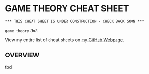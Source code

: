 # GAME THEORY CHEAT SHEET

```
*** THIS CHEAT SHEET IS UNDER CONSTRUCTION - CHECK BACK SOON ***
```

`game theory` _tbd._

View my entire list of cheat sheets on
[my GitHub Webpage](https://jeffdecola.github.io/my-cheat-sheets/).

## OVERVIEW

tbd
